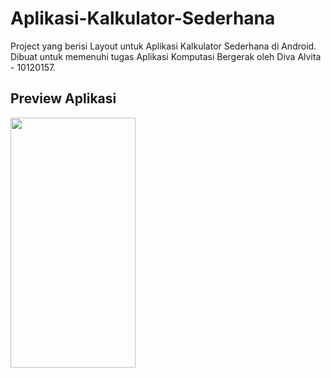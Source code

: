 # Aplikasi-Kalkulator-Sederhana
Project yang berisi Layout untuk Aplikasi Kalkulator Sederhana di Android. Dibuat untuk memenuhi tugas Aplikasi Komputasi Bergerak oleh Diva Alvita - 10120157.

## Preview Aplikasi
<img src="https://user-images.githubusercontent.com/130494256/231243601-1b71fe8e-4fbb-4bf0-ad78-f356eb8594f8.png" width="200" height="400" />
